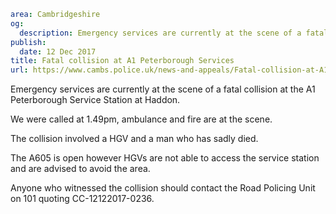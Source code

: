 ```yaml
area: Cambridgeshire
og:
  description: Emergency services are currently at the scene of a fatal collision at the A1 Peterborough Service Station at Haddon.
publish:
  date: 12 Dec 2017
title: Fatal collision at A1 Peterborough Services
url: https://www.cambs.police.uk/news-and-appeals/Fatal-collision-at-A1-Peterborough-Services
```

Emergency services are currently at the scene of a fatal collision at the A1 Peterborough Service Station at Haddon.

We were called at 1.49pm, ambulance and fire are at the scene.

The collision involved a HGV and a man who has sadly died.

The A605 is open however HGVs are not able to access the service station and are advised to avoid the area.

Anyone who witnessed the collision should contact the Road Policing Unit on 101 quoting CC-12122017-0236.
